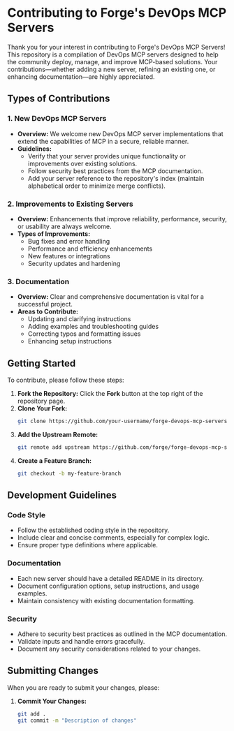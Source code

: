# Contributing to Forge's DevOps MCP Servers

Thank you for your interest in contributing to Forge's DevOps MCP Servers! This repository is a compilation of DevOps MCP servers designed to help the community deploy, manage, and improve MCP-based solutions. Your contributions—whether adding a new server, refining an existing one, or enhancing documentation—are highly appreciated.

## Types of Contributions

### 1. New DevOps MCP Servers
* **Overview:** We welcome new DevOps MCP server implementations that extend the capabilities of MCP in a secure, reliable manner.
* **Guidelines:**
   * Verify that your server provides unique functionality or improvements over existing solutions.
   * Follow security best practices from the MCP documentation.
   * Add your server reference to the repository's index (maintain alphabetical order to minimize merge conflicts).

### 2. Improvements to Existing Servers
* **Overview:** Enhancements that improve reliability, performance, security, or usability are always welcome.
* **Types of Improvements:**
   * Bug fixes and error handling
   * Performance and efficiency enhancements
   * New features or integrations
   * Security updates and hardening

### 3. Documentation
* **Overview:** Clear and comprehensive documentation is vital for a successful project.
* **Areas to Contribute:**
   * Updating and clarifying instructions
   * Adding examples and troubleshooting guides
   * Correcting typos and formatting issues
   * Enhancing setup instructions

## Getting Started

To contribute, please follow these steps:

1. **Fork the Repository:** Click the **Fork** button at the top right of the repository page.
2. **Clone Your Fork:**
   ```bash
   git clone https://github.com/your-username/forge-devops-mcp-servers.git
3. **Add the Upstream Remote:**
   ```bash
   git remote add upstream https://github.com/forge/forge-devops-mcp-servers.git
4. **Create a Feature Branch:**
   ```bash
   git checkout -b my-feature-branch
## Development Guidelines

### Code Style
* Follow the established coding style in the repository.
* Include clear and concise comments, especially for complex logic.
* Ensure proper type definitions where applicable.

### Documentation
* Each new server should have a detailed README in its directory.
* Document configuration options, setup instructions, and usage examples.
* Maintain consistency with existing documentation formatting.

### Security
* Adhere to security best practices as outlined in the MCP documentation.
* Validate inputs and handle errors gracefully.
* Document any security considerations related to your changes.

## Submitting Changes

When you are ready to submit your changes, please:

1. **Commit Your Changes:**
   ```bash
   git add .
   git commit -m "Description of changes"